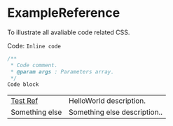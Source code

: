 # ExampleReference

To illustrate all avaliable code related CSS.

Code: `Inline code`

```cs
/**
 * Code comment.
 * @param args : Parameters array.
 */
Code block
```

<table>
  <tr>
    <td>
      <a href="?page=HelloWorld_sl_Test_sp_Ref">Test Ref</a>
    </td>
    <td>
      HelloWorld description.
    </td>
  </tr>
  <tr>
    <td>Something else</td>
    <td>Something else description..</td>
  </tr>
</table>
